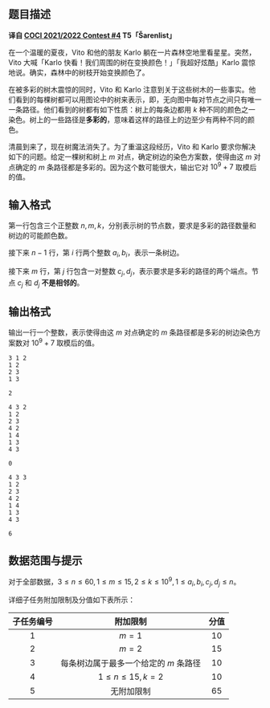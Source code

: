 ## 题目描述

**译自 [COCI 2021/2022 Contest #4](https://hsin.hr/coci/archive/2021_2022/contest4_tasks.pdf) T5「Šarenlist」**

在一个温暖的夏夜，Vito 和他的朋友 Karlo 躺在一片森林空地里看星星。突然，Vito 大喊「Karlo 快看！我们周围的树在变换颜色！」「我超好炫酷」Karlo 震惊地说。确实，森林中的树枝开始变换颜色了。

在被多彩的树木震惊的同时，Vito 和 Karlo 注意到关于这些树木的一些事实。他们看到的每棵树都可以用图论中的树来表示，即，无向图中每对节点之间只有唯一一条路径。他们看到的树都有如下性质：树上的每条边都用 $k$ 种不同的颜色之一染色。树上的一些路径是**多彩的**，意味着这样的路径上的边至少有两种不同的颜色。

清晨到来了，现在树魔法消失了。为了重温这段经历，Vito 和 Karlo 要求你解决如下的问题。给定一棵树和树上 $m$ 对点，确定树边的染色方案数，使得由这 $m$ 对点确定的 $m$ 条路径都是多彩的。因为这个数可能很大，输出它对 $10^9+7$ 取模后的值。

## 输入格式

第一行包含三个正整数 $n,m,k$，分别表示树的节点数，要求是多彩的路径数量和树边的可能颜色数。

接下来 $n-1$ 行，第 $i$ 行两个整数 $a_i,b_i$，表示一条树边。

接下来 $m$ 行，第 $j$ 行包含一对整数 $c_j,d_j$，表示要求是多彩的路径的两个端点。节点 $c_j$ 和 $d_j$ **不是相邻的**。

## 输出格式

输出一行一个整数，表示使得由这 $m$ 对点确定的 $m$ 条路径都是多彩的树边染色方案数对 $10^9+7$ 取模后的值。

```input1
3 1 2
1 2
2 3
1 3

```

```output1
2

```

```input2
4 3 2
1 2
2 3
4 2
1 4
1 3
4 3

```

```output2
0

```

```input3
4 3 3
1 2
2 3
4 2
1 4
1 3
4 3

```

```output3
6

```

## 数据范围与提示

对于全部数据，$3\le n\le 60,1\le m\le 15,2\le k\le 10^9,1\le a_i,b_i,c_j,d_j\le n$。

详细子任务附加限制及分值如下表所示：

| 子任务编号 |               附加限制                | 分值 |
| :--------: | :-----------------------------------: | :--: |
|    $1$     |                 $m=1$                 | $10$ |
|    $2$     |                 $m=2$                 | $15$ |
|    $3$     | 每条树边属于最多一个给定的 $m$ 条路径 | $10$ |
|    $4$     |          $1\le n\le 15,k=2$           | $10$ |
|    $5$     |              无附加限制               | $65$ |



